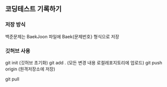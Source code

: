 ## 코딩테스트 기록하기 

### 저장 방식 
백준문제는 BaekJoon 파일에 Baek{문제번호} 형식으로 저장 

### 깃허브 사용 
git init (깃허브 초기화)
git add . (모든 변경 내용 로컬레포지토리에 업로드)
git push origin (원격저장소에 저장)

git pull 
